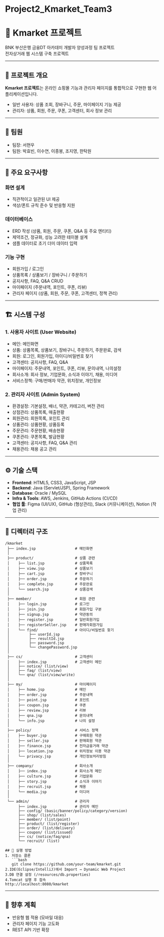 # Project2_Kmarket_Team3
# 🛒 Kmarket 프로젝트  
BNK 부산은행 금융DT 아카데미 개발자 양성과정 팀 프로젝트  
전자상거래 웹 시스템 구축 프로젝트  

---

## 📖 프로젝트 개요
**Kmarket 프로젝트**는 온라인 쇼핑몰 기능과 관리자 페이지를 통합적으로 구현한 웹 어플리케이션입니다.  

- 일반 사용자: 상품 조회, 장바구니, 주문, 마이페이지 기능 제공  
- 관리자: 상품, 회원, 주문, 쿠폰, 고객센터, 회사 정보 관리  

---

## 👥 팀원
- 팀장: 서현우
- 팀원: 박효빈, 이수연, 이종봉, 조지영, 한탁원

---

## 🎯 주요 요구사항
### 화면 설계
- 직관적이고 일관된 UI 제공  
- 색상/폰트 규칙 준수 및 반응형 지원  

### 데이터베이스
- ERD 작성 (상품, 회원, 주문, 쿠폰, Q&A 등 주요 엔티티)  
- 제약조건, 정규화, 성능 고려한 테이블 설계  
- 샘플 데이터로 초기 더미 데이터 입력  

### 기능 구현
- 회원가입 / 로그인  
- 상품목록 / 상품보기 / 장바구니 / 주문하기  
- 공지사항, FAQ, Q&A CRUD  
- 마이페이지 (주문내역, 포인트, 쿠폰, 리뷰)  
- 관리자 페이지 (상품, 회원, 주문, 쿠폰, 고객센터, 정책 관리)  

---

## 🏗️ 시스템 구성
### 1. 사용자 사이트 (User Website)
- 메인: 메인화면  
- 상품: 상품목록, 상품보기, 장바구니, 주문하기, 주문완료, 검색  
- 회원: 로그인, 회원가입, 아이디/비밀번호 찾기  
- 고객센터: 공지사항, FAQ, Q&A  
- 마이페이지: 주문내역, 포인트, 쿠폰, 리뷰, 문의내역, 나의설정  
- 회사소개: 회사 정보, 기업문화, 소식과 이야기, 채용, 미디어  
- 서비스정책: 구매/판매자 약관, 위치정보, 개인정보  

### 2. 관리자 사이트 (Admin System)
- 환경설정: 기본설정, 배너, 약관, 카테고리, 버전 관리  
- 상점관리: 상품목록, 매출현황  
- 회원관리: 회원목록, 포인트 관리  
- 상품관리: 상품현황, 상품등록  
- 주문관리: 주문현황, 배송현황  
- 쿠폰관리: 쿠폰목록, 발급현황  
- 고객센터: 공지사항, FAQ, Q&A 관리  
- 채용관리: 채용 공고 관리  

---

## ⚙️ 기술 스택
- **Frontend**: HTML5, CSS3, JavaScript, JSP  
- **Backend**: Java (Servlet/JSP), Spring Framework  
- **Database**: Oracle / MySQL  
- **Infra & Tools**: AWS, Jenkins, GitHub Actions (CI/CD)  
- **협업 툴**: Figma (UI/UX), GitHub (형상관리), Slack (커뮤니케이션), Notion (작업 관리)  

---

## 📂 디렉터리 구조
```plaintext
/kmarket
 ├── index.jsp                  # 메인화면
 │
 ├── product/                   # 상품 관련
 │    ├── list.jsp              # 상품목록
 │    ├── view.jsp              # 상품보기
 │    ├── cart.jsp              # 장바구니
 │    ├── order.jsp             # 주문하기
 │    ├── complete.jsp          # 주문완료
 │    └── search.jsp            # 상품검색
 │
 ├── member/                    # 회원 관련
 │    ├── login.jsp             # 로그인
 │    ├── join.jsp              # 회원가입 구분
 │    ├── signup.jsp            # 약관동의
 │    ├── register.jsp          # 일반회원가입
 │    ├── registerSeller.jsp    # 판매자회원가입
 │    └── find/                 # 아이디/비밀번호 찾기
 │         ├── userId.jsp
 │         ├── resultId.jsp
 │         ├── password.jsp
 │         └── changePassword.jsp
 │
 ├── cs/                        # 고객센터
 │    ├── index.jsp             # 고객센터 메인
 │    ├── notice/ (list/view)
 │    ├── faq/ (list/view)
 │    └── qna/ (list/view/write)
 │
 ├── my/                        # 마이페이지
 │    ├── home.jsp              # 메인
 │    ├── order.jsp             # 주문내역
 │    ├── point.jsp             # 포인트
 │    ├── coupon.jsp            # 쿠폰
 │    ├── review.jsp            # 리뷰
 │    ├── qna.jsp               # 문의내역
 │    └── info.jsp              # 나의 설정
 │
 ├── policy/                    # 서비스 정책
 │    ├── buyer.jsp             # 구매회원 약관
 │    ├── seller.jsp            # 판매회원 약관
 │    ├── finance.jsp           # 전자금융거래 약관
 │    ├── location.jsp          # 위치정보 이용 약관
 │    └── privacy.jsp           # 개인정보처리방침
 │
 ├── company/                   # 회사소개
 │    ├── index.jsp             # 회사소개 메인
 │    ├── culture.jsp           # 기업문화
 │    ├── story.jsp             # 소식과 이야기
 │    ├── recruit.jsp           # 채용
 │    └── media.jsp             # 미디어
 │
 └── admin/                     # 관리자
      ├── index.jsp             # 관리자 메인
      ├── config/ (basic/banner/policy/category/version)
      ├── shop/ (list/sales)
      ├── member/ (list/point)
      ├── product/ (list/register)
      ├── order/ (list/delivery)
      ├── coupon/ (list/issued)
      ├── cs/ (notice/faq/qna)
      └── recruit/ (list)

## 🚀 실행 방법
1. 저장소 클론  
   ```bash
   git clone https://github.com/your-team/kmarket.git
2.IDE(Eclipse/IntelliJ)에서 Import → Dynamic Web Project
3.DB 연결 설정 (/resources/db.properties)
4.Tomcat 실행 후 접속
http://localhost:8080/kmarket
```

---
## 📌 향후 계획
- 반응형 웹 적용 (모바일 대응)
- 관리자 페이지 기능 고도화
- REST API 기반 확장
